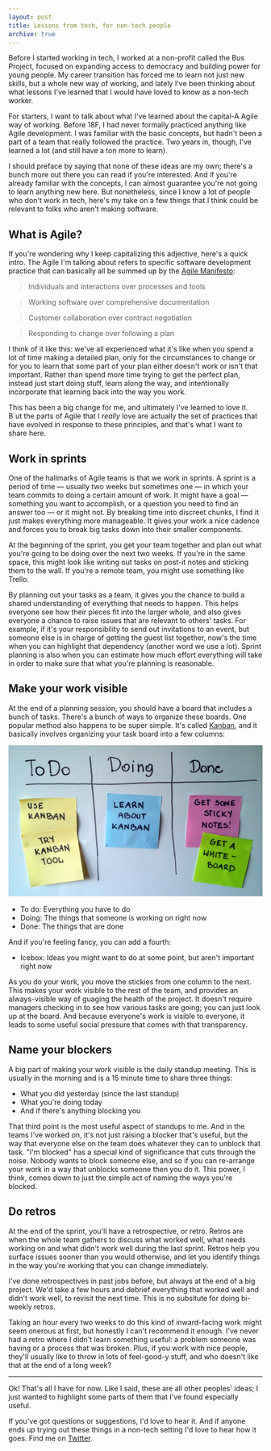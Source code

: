 ```yaml
---
layout: post
title: Lessons from tech, for non-tech people
archive: true
---
```


Before I started working in tech, I worked at a non-profit called the Bus Project, focused on expanding access to democracy and building power for young people. My career transition has forced me to learn not just new skills, but a whole new way of working, and lately I've been thinking about what lessons I've learned that I would have loved to know as a non-tech worker.

For starters, I want to talk about what I've learned about the capital-A Agile way of working. Before 18F, I had never formally practiced anything like Agile development. I was familiar with the basic concepts, but hadn't been a part of a team that really followed the practice. Two years in, though, I've learned a lot (and still have a ton more to learn). 

I should preface by saying that none of these ideas are my own; there's a bunch more out there you can read if you're interested. And if you're already familiar with the concepts, I can almost guarantee you're not going to learn anything new here. But nonetheless, since I know a lot of people who don't work in tech, here's my take on a few things that I think could be relevant to folks who aren't making software.

<!--more-->

## What is Agile?
If you're wondering why I keep capitalizing this adjective, here's a quick intro. The Agile I'm talking about refers to specific software development practice that can basically all be summed up by the [Agile Manifesto](http://www.agilemanifesto.org):

>Individuals and interactions over processes and tools

> Working software over comprehensive documentation

> Customer collaboration over contract negotiation

> Responding to change over following a plan

I think of it like this: we've all experienced what it's like when you spend a lot of time making a detailed plan, only for the circumstances to change or for you to learn that some part of your plan either doesn't work or isn't that important. Rather than spend more time trying to get the perfect plan, instead just start doing stuff, learn along the way, and intentionally incorporate that learning back into the way you work.

This has been a big change for me, and ultimately I've learned to love it. B`ut the parts of Agile that I *really* love are actually the set of practices that have evolved in response to these principles, and that's what I want to share here.

## Work in sprints
One of the hallmarks of Agile teams is that we work in sprints. A sprint is a period of time — usually two weeks but sometimes one — in which your team commits to doing a certain amount of work. It might have a goal — something you want to accomplish, or a question you need to find an answer too — or it might not. By breaking time into discreet chunks, I find it just makes everything more manageable. It gives your work a nice cadence and forces you to break big tasks down into their smaller components.

At the beginning of the sprint, you get your team together and plan out what you're going to be doing over the next two weeks. If you're in the same space, this might look like writing out tasks on post-it notes and sticking them to the wall. If you're a remote team, you might use something like Trello.

By planning out your tasks as a team, it gives you the chance to build a shared understanding of everything that needs to happen. This helps everyone see how their pieces fit into the larger whole, and also gives everyone a chance to raise issues that are relevant to others' tasks. For example, if it's your responsibility to send out invitations to an event, but someone else is in charge of getting the guest list together, now's the time when you can highlight that dependency (another word we use a lot). Sprint planning is also when you can estimate how much effort everything will take in order to make sure that what you're planning is reasonable.

## Make your work visible
At the end of a planning session, you should have a board that includes a bunch of tasks. There's a bunch of ways to organize these boards. One popular method also happens to be super simple. It's called [Kanban](https://en.wikipedia.org/wiki/Kanban_board), and it basically involves organizing your task board into a few columns:

![Kanban board](/img/2016/kanban.jpeg)

- To do: Everything you have to do
- Doing: The things that someone is working on right now
- Done: The things that are done

And if you're feeling fancy, you can add a fourth:

- Icebox: Ideas you might want to do at some point, but aren't important right now

As you do your work, you move the stickies from one column to the next. This makes your work visible to the rest of the team, and provides an always-visible way of guaging the health of the project. It doesn't require managers checking in to see how various tasks are going; you can just look up at the board. And because everyone's work is visible to everyone, it leads to some useful social pressure that comes with that transparency.

## Name your blockers
A big part of making your work visible is the daily standup meeting. This is usually in the morning and is a 15 minute time to share three things:

- What you did yesterday (since the last standup)
- What you're doing today
- And if there's anything blocking you

That third point is the most useful aspect of standups to me. And in the teams I've worked on, it's not just raising a blocker that's useful, but the way that everyone else on the team does whatever they can to unblock that task. "I'm blocked" has a special kind of significance that cuts through the noise. Nobody wants to block someone else, and so if you can re-arrange your work in a way that unblocks someone then you do it. This power, I think, comes down to just the simple act of naming the ways you're blocked.

## Do retros
At the end of the sprint, you'll have a retrospective, or retro. Retros are when the whole team gathers to discuss what worked well, what needs working on and what didn't work well during the last sprint. Retros help you surface issues sooner than you would otherwise, and let you identify things in the way you're working that you can change immediately.

I've done retrospectives in past jobs before, but always at the end of a big project. We'd take a few hours and debrief everything that worked well and didn't work well, to revisit the next time. This is no subsitute for doing bi-weekly retros.

Taking an hour every two weeks to do this kind of inward-facing work might seem onerous at first, but honestly I can't recommend it enough. I've never had a retro where I didn't learn something useful: a problem someone was having or a process that was broken. Plus, if you work with nice people, they'll usually like to throw in lots of feel-good-y stuff, and who doesn't like that at the end of a long week?

***

Ok! That's all I have for now. Like I said, these are all other peoples' ideas; I just wanted to highlight some parts of them that I've found especially useful.

If you've got questions or suggestions, I'd love to hear it. And if anyone ends up trying out these things in a non-tech setting I'd love to hear how it goes. Find me on [Twitter](http://twitter.com/@noahmanger).
